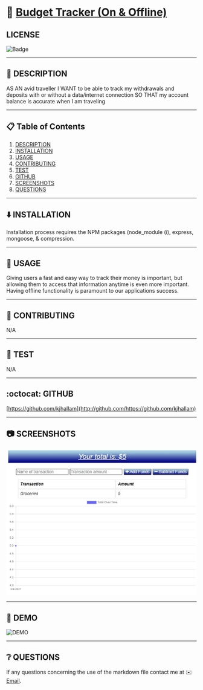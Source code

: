 
# 🔗 [Budget Tracker (On & Offline)](https://github.com/kjhallam/18_budget_tracker.git)

## LICENSE

![Badge](https://img.shields.io/badge/license-MIT-brightgreen)

---

## 📓 DESCRIPTION

AS AN avid traveller I WANT to be able to track my withdrawals and deposits with or without a data/internet connection SO THAT my account balance is accurate when I am traveling

---

## 📋 Table of Contents

  1. [DESCRIPTION](#description)
  2. [INSTALLATION](#installation)
  3. [USAGE](#usage)
  4. [CONTRIBUTING](#contributing)
  5. [TEST](#test)
  6. [GITHUB](#github)
  7. [SCREENSHOTS](#screenshots)
  7. [QUESTIONS](#questions)
  
---

## ⬇️ INSTALLATION

Installation process requires the NPM packages (node_module (i), express, mongoose, & compression.

---

## 📓 USAGE

Giving users a fast and easy way to track their money is important, but allowing them to access that information anytime is even more important. Having offline functionality is paramount to our applications success.

---

## 📓 CONTRIBUTING

N/A

---

## 🧪 TEST

N/A

---

## :octocat: GITHUB

[https://github.com/kjhallam](http://github.com/https://github.com/kjhallam)

---

## 📷 SCREENSHOTS
![Screenshot](./public/images/screenshot-BT.jpg)

---

## 🎥 DEMO

![DEMO](./public/images/demo.gif)

---

## ❔ QUESTIONS

If any questions concerning the use of the markdown file contact me at ✉️ [Email](kjhallam321@gmail.com).
